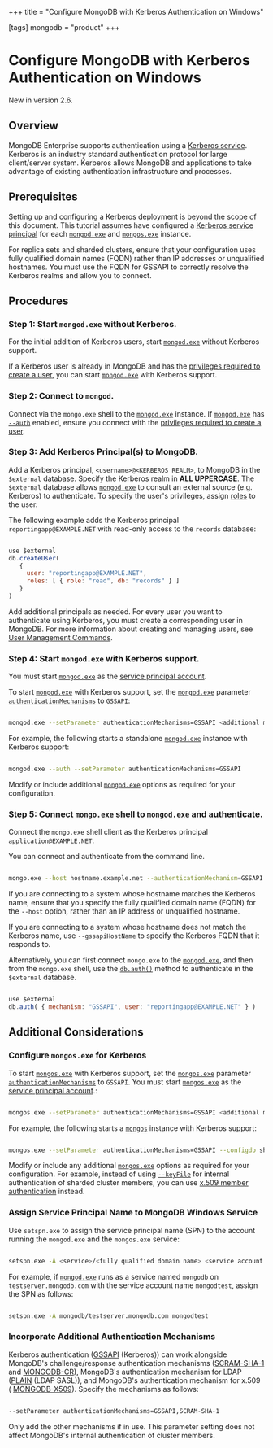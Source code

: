 +++
title = "Configure MongoDB with Kerberos Authentication on Windows"

[tags]
mongodb = "product"
+++

# Configure MongoDB with Kerberos Authentication on Windows

New in version 2.6.


## Overview

MongoDB Enterprise supports authentication using a [Kerberos
service](https://docs.mongodb.com/manual/core/kerberos). Kerberos is an industry standard
authentication protocol for large client/server system. Kerberos allows
MongoDB and applications to take advantage of existing authentication
infrastructure and processes.


## Prerequisites

Setting up and configuring a Kerberos deployment is beyond the scope of
this document. This tutorial assumes have configured a [Kerberos
service principal](https://docs.mongodb.com/manual/core/kerberos/#kerberos-service-principal) for each
[``mongod.exe``](https://docs.mongodb.com/manual/reference/program/mongod.exe/#bin.mongod.exe) and [``mongos.exe``](https://docs.mongodb.com/manual/reference/program/mongos.exe/#bin.mongos.exe) instance.

For replica sets and sharded clusters, ensure that your configuration
uses fully qualified domain names (FQDN) rather than IP addresses or
unqualified hostnames. You must use the FQDN for GSSAPI to correctly
resolve the Kerberos realms and allow you to connect.


## Procedures


### Step 1: Start ``mongod.exe`` without Kerberos.

For the initial addition of Kerberos users, start [``mongod.exe``](https://docs.mongodb.com/manual/reference/program/mongod.exe/#bin.mongod.exe)
without Kerberos support.

If a Kerberos user is already in MongoDB and has the
[privileges required to create a user](https://docs.mongodb.com/manual/reference/command/createUser/#createuser-required-access), you can start
[``mongod.exe``](https://docs.mongodb.com/manual/reference/program/mongod.exe/#bin.mongod.exe) with Kerberos support.


### Step 2: Connect to ``mongod``.

Connect via the ``mongo.exe`` shell to the [``mongod.exe``](https://docs.mongodb.com/manual/reference/program/mongod.exe/#bin.mongod.exe)
instance. If [``mongod.exe``](https://docs.mongodb.com/manual/reference/program/mongod.exe/#bin.mongod.exe) has [``--auth``](https://docs.mongodb.com/manual/reference/program/mongod/#cmdoption-auth) enabled, ensure
you connect with the [privileges required to create a user](https://docs.mongodb.com/manual/reference/command/createUser/#createuser-required-access).


### Step 3: Add Kerberos Principal(s) to MongoDB.

Add a Kerberos principal, ``<username>@<KERBEROS REALM>``, to
MongoDB in the ``$external`` database. Specify the Kerberos realm in
**ALL UPPERCASE**. The ``$external`` database allows
[``mongod.exe``](https://docs.mongodb.com/manual/reference/program/mongod.exe/#bin.mongod.exe) to consult an external source (e.g. Kerberos)
to authenticate. To specify the user's privileges, assign
[roles](https://docs.mongodb.com/manual/core/authorization) to the user.

The following example adds the Kerberos principal
``reportingapp@EXAMPLE.NET`` with read-only access to the
``records`` database:

```javascript

use $external
db.createUser(
   {
     user: "reportingapp@EXAMPLE.NET",
     roles: [ { role: "read", db: "records" } ]
   }
)

```

Add additional principals as needed. For every user you want to
authenticate using Kerberos, you must create a corresponding user in
MongoDB.
For more
information about creating and managing users, see
[User Management Commands](https://docs.mongodb.com/manual/reference/command/nav-user-management).


### Step 4: Start ``mongod.exe`` with Kerberos support.

You must start [``mongod.exe``](https://docs.mongodb.com/manual/reference/program/mongod.exe/#bin.mongod.exe) as the [service principal
account](#assign-service-principal-name).

To start [``mongod.exe``](https://docs.mongodb.com/manual/reference/program/mongod.exe/#bin.mongod.exe) with Kerberos support, set
the [``mongod.exe``](https://docs.mongodb.com/manual/reference/program/mongod.exe/#bin.mongod.exe) parameter
[``authenticationMechanisms``](https://docs.mongodb.com/manual/reference/parameters/#param.authenticationMechanisms) to ``GSSAPI``:

```sh

mongod.exe --setParameter authenticationMechanisms=GSSAPI <additional mongod.exe options>

```

For example, the following starts a standalone [``mongod.exe``](https://docs.mongodb.com/manual/reference/program/mongod.exe/#bin.mongod.exe)
instance with Kerberos support:

```sh

mongod.exe --auth --setParameter authenticationMechanisms=GSSAPI

```

Modify or include additional
[``mongod.exe``](https://docs.mongodb.com/manual/reference/program/mongod.exe/#bin.mongod.exe) options as required for your configuration.


### Step 5: Connect ``mongo.exe`` shell to ``mongod.exe`` and authenticate.

Connect the ``mongo.exe`` shell client as the Kerberos
principal ``application@EXAMPLE.NET``.

You can connect and authenticate from the command line.

```sh

mongo.exe --host hostname.example.net --authenticationMechanism=GSSAPI --authenticationDatabase='$external' --username reportingapp@EXAMPLE.NET

```

If you are connecting to a system whose hostname matches the
Kerberos name, ensure that you specify the fully qualified
domain name (FQDN) for the ``--host``
option, rather than an IP address or unqualified hostname.

If you are connecting to a system whose hostname does not
match the Kerberos name, use ``--gssapiHostName``
to specify the Kerberos FQDN that it responds to.

Alternatively, you can first connect ``mongo.exe`` to the
[``mongod.exe``](https://docs.mongodb.com/manual/reference/program/mongod.exe/#bin.mongod.exe), and then from the ``mongo.exe`` shell, use
the [``db.auth()``](https://docs.mongodb.com/manual/reference/method/db.auth/#db.auth) method to authenticate in the
``$external`` database.

```javascript

use $external
db.auth( { mechanism: "GSSAPI", user: "reportingapp@EXAMPLE.NET" } )

```


## Additional Considerations


### Configure ``mongos.exe`` for Kerberos

To start [``mongos.exe``](https://docs.mongodb.com/manual/reference/program/mongos.exe/#bin.mongos.exe) with Kerberos support, set the
[``mongos.exe``](https://docs.mongodb.com/manual/reference/program/mongos.exe/#bin.mongos.exe) parameter [``authenticationMechanisms``](https://docs.mongodb.com/manual/reference/parameters/#param.authenticationMechanisms)
to ``GSSAPI``. You must start [``mongos.exe``](https://docs.mongodb.com/manual/reference/program/mongos.exe/#bin.mongos.exe) as the
[service principal account](#assign-service-principal-name).:

```sh

mongos.exe --setParameter authenticationMechanisms=GSSAPI <additional mongos options>

```

For example, the following starts a [``mongos``](https://docs.mongodb.com/manual/reference/program/mongos/#bin.mongos) instance with
Kerberos support:

```sh

mongos.exe --setParameter authenticationMechanisms=GSSAPI --configdb shard0.example.net, shard1.example.net,shard2.example.net --keyFile C:\<path>\mongos.keyfile

```

Modify or include any additional [``mongos.exe``](https://docs.mongodb.com/manual/reference/program/mongos.exe/#bin.mongos.exe) options as required
for your configuration. For example, instead of using
[``--keyFile``](https://docs.mongodb.com/manual/reference/program/mongos/#cmdoption-keyfile) for internal authentication of sharded cluster
members, you can use [x.509 member authentication](https://docs.mongodb.com/manual/tutorial/configure-x509-member-authentication/#x509-internal-authentication) instead.

<span id="assign-service-principal-name"></span>


### Assign Service Principal Name to MongoDB Windows Service

Use ``setspn.exe`` to assign the service principal name (SPN) to the
account running the ``mongod.exe`` and the ``mongos.exe`` service:

```sh

setspn.exe -A <service>/<fully qualified domain name> <service account name>

```

For example, if [``mongod.exe``](https://docs.mongodb.com/manual/reference/program/mongod.exe/#bin.mongod.exe) runs as a service named
``mongodb`` on ``testserver.mongodb.com`` with the service account name
``mongodtest``, assign the SPN as follows:

```sh

setspn.exe -A mongodb/testserver.mongodb.com mongodtest

```

<span id="enable-mixed-kerberos-and-cr-windows"></span>


### Incorporate Additional Authentication Mechanisms

Kerberos authentication ([GSSAPI](https://docs.mongodb.com/manual/core/authentication-mechanisms-enterprise/#security-auth-kerberos) (Kerberos))
can work alongside MongoDB's challenge/response authentication mechanisms
([SCRAM-SHA-1](https://docs.mongodb.com/manual/core/security-scram-sha-1/#authentication-scram-sha-1) and
[MONGODB-CR](https://docs.mongodb.com/manual/core/security-mongodb-cr/#authentication-mongodb-cr)), MongoDB's
authentication mechanism for LDAP ([PLAIN](https://docs.mongodb.com/manual/core/authentication-mechanisms-enterprise/#security-auth-ldap)
(LDAP SASL)), and MongoDB's authentication mechanism for x.509 (
[MONGODB-X509](https://docs.mongodb.com/manual/core/security-x.509/#security-auth-x509)). Specify the
mechanisms as follows:

```sh

--setParameter authenticationMechanisms=GSSAPI,SCRAM-SHA-1

```

Only add the other mechanisms if in use. This parameter setting does
not affect MongoDB's internal authentication of cluster members.
